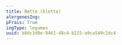 ```yaml
---
title: Bette (blette)
alergenesIng:
pFrais: True
ingType: legumes
uuid: b8dc3d0e-8461-48c4-b215-a9ca549c2dc4
---
```

